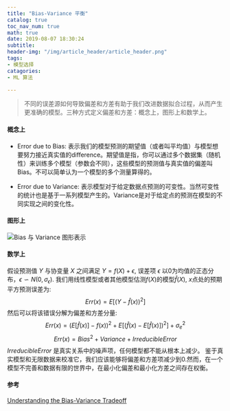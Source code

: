 ```yaml
---
title: "Bias-Variance 平衡"
catalog: true
toc_nav_num: true
math: true
date: 2019-08-07 18:30:24
subtitle:
header-img: "/img/article_header/article_header.png"
tags:
- 模型选择
catagories:
- ML 算法

---
```


> 不同的误差源如何导致偏差和方差有助于我们改进数据拟合过程，从而产生更准确的模型。三种方式定义偏差和方差：概念上，图形上和数学上。

#### 概念上
* Error due to Bias: 表示我们的模型预测的期望值（或者叫平均值）与模型想要努力接近真实值的difference。期望值是指，你可以通过多个数据集（随机性）来训练多个模型（参数会不同），这些模型的预测值与真实值的偏差叫Bias。不可以简单认为一个模型的多个测量算得的。

* Error due to Variance: 表示模型对于给定数据点预测的可变性。当然可变性的统计也是基于一系列模型产生的。Variance是对于给定点的预测在模型的不同实现之间的变化性。

#### 图形上
![Bias 与 Variance 图形表示](/img/article/2019-08-07-bias-variance.png)

#### 数学上
假设预测值 $Y$ 与协变量 $X$ 之间满足 $Y=f(X) + \epsilon$, 误差项 $\epsilon$ 以0为均值的正态分布，$\epsilon \backsim N(0, \sigma_{\epsilon})$.
我们用线性模型或者其他模型估测$f(X)$的模型$\hat{f}(X)$, $x$点处的预期平方预测误差为:
$$
Err(x) = E\lbrack(Y - \hat{f}(x))^2\rbrack
$$
然后可以将该错误分解为偏差和方差分量:
$$
Err(x) = (E[\hat{f}(x)] - f(x))^2 + E[(\hat{f}(x) - E[\hat{f}(x)])^2] + \sigma_{e}^2
$$
$$
Err(x)=Bias^2 + Variance + Irreducible Error
$$
$Irreducible Error$ 是真实关系中的噪声项，任何模型都不能从根本上减少。
鉴于真实模型和无限数据来校准它，我们应该能够将偏差和方差项减少到0.然而，在一个模型不完善和数据有限的世界中，在最小化偏差和最小化方差之间存在权衡。


#### 参考
[Understanding the Bias-Variance Tradeoff](http://scott.fortmann-roe.com/docs/BiasVariance.html)